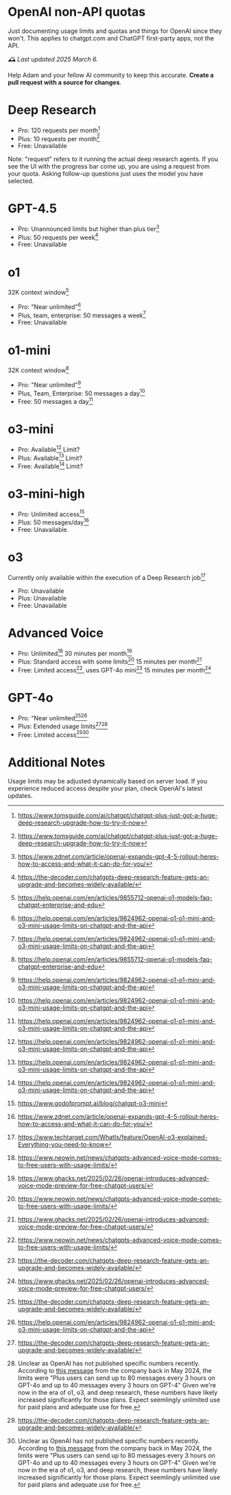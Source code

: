 # OpenAI non-API quotas
Just documenting usage limits and quotas and things for OpenAI since they won't.
This applies to chatgpt.com and ChatGPT first-party apps, not the API.

_🕰️ Last updated 2025 March 6._

Help Adam and your fellow AI community to keep this accurate. **Create a pull request with a source for changes**.

# Deep Research
- Pro: 120 requests per month[^1]
- Plus: 10 requests per month[^1]
- Free: Unavailable

Note: "request" refers to it running the actual deep research agents. If you see the UI with the progress bar come up, you are using a request from your quota. Asking follow-up questions just uses the model you have selected.

# GPT-4.5
- Pro: Unannounced limits but higher than plus tier[^9]
- Plus: 50 requests per week[^2]
- Free: Unavailable

# o1
32K context window[^11]
- Pro: "Near unlimited"[^6] 
- Plus, team, enterprise: 50 messages a week[^6] 
- Free: Unavailable

# o1-mini
32K context window[^11]
- Pro: "Near unlimited"[^6] 
- Plus, Team, Enterprise: 50 messages a day[^6] 
- Free: 50 messages a day[^6] 

# o3-mini
- Pro: Available[^6] Limit?
- Plus: Available[^6] Limit?
- Free: Available[^6] Limit?

# o3-mini-high
- Pro: Unlimited access[^7]
- Plus: 50 messages/day[^9]
- Free: Unavailable.

# o3
Currently only available within the execution of a Deep Research job[^8]
- Pro: Unavailable
- Plus: Unavailable
- Free: Unavailable

# Advanced Voice
- Pro: Unlimited[^3] 30 minutes per month[^4]
- Plus: Standard access with some limits[^3] 15 minutes per month[^4]
- Free: Limited access[^3], uses GPT-4o mini[^2] 15 minutes per month[^4]

# GPT-4o
- Pro: "Near unlimited[^2][^6]
- Plus: Extended usage limits[^2][^5]
- Free: Limited access[^2][^5]

# Additional Notes
Usage limits may be adjusted dynamically based on server load. If you experience reduced access despite your plan, check OpenAI's latest updates.

[^1]: https://www.tomsguide.com/ai/chatgpt/chatgpt-plus-just-got-a-huge-deep-research-upgrade-how-to-try-it-now
[^2]: https://the-decoder.com/chatgpts-deep-research-feature-gets-an-upgrade-and-becomes-widely-available/
[^3]: https://www.neowin.net/news/chatgpts-advanced-voice-mode-comes-to-free-users-with-usage-limits/
[^4]: https://www.ghacks.net/2025/02/26/openai-introduces-advanced-voice-mode-preview-for-free-chatgpt-users/
[^5]: Unclear as OpenAI has not published specific numbers recently. According to [this message](https://community.openai.com/t/is-there-a-limit-to-chatgpt-4o/764605) from the company back in May 2024, the limits were "Plus users can send up to 80 messages every 3 hours on GPT-4o and up to 40 messages every 3 hours on GPT-4" Given we're now in the era of o1, o3, and deep research, these numbers have likely increased significantly for those plans. Expect seemlingly unlimited use for paid plans and adequate use for free.
[^6]: https://help.openai.com/en/articles/9824962-openai-o1-o1-mini-and-o3-mini-usage-limits-on-chatgpt-and-the-api
[^7]: https://www.godofprompt.ai/blog/chatgpt-o3-mini
[^8]: https://www.techtarget.com/WhatIs/feature/OpenAI-o3-explained-Everything-you-need-to-know
[^9]: https://www.zdnet.com/article/openai-expands-gpt-4-5-rollout-heres-how-to-access-and-what-it-can-do-for-you/
[^10]: https://xcancel.com/openai/status/1889822643676913977?s=46
[^11]: https://help.openai.com/en/articles/9855712-openai-o1-models-faq-chatgpt-enterprise-and-edu